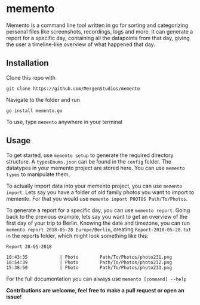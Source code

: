 # memento

Memento is a command line tool written in go for sorting and categorizing personal files like screenshots, recordings, logs and more. It can generate a report for a specific day, containing all the datapoints from that day, giving the user a timeline-like overview  of what happened that day. 

## Installation

Clone this repo with

```
git clone https://github.com/MergenStudios/memento
```

Navigate to the folder and run

```
go install memento.go
```

To use, type `memento` anywhere in your terminal

## Usage

To get started, use `memento setup` to generate the required directory structure. A `typesEnums.json` can be found in the `config` folder. The datatypes in your memento project are stored here. You can use `memento types` to manipulate them. 

To actually import data into your memento project, you can use `memento import`. Lets say you have a folder of old family photos you want to import to memento. For that you would use `memento import PHOTOS Path/To/Photos`.

To generate a report for a specific day, you can use `memento report`. Going back to the previous example, lets say you want to get an overview of the first day of your trip to Berlin. Knowing the date and timezone, you can run `memento report 2018-05-28 Europe/Berlin`, creating `Report-2018-05-28.txt` in the reports folder, which might look something like this:

```
Report 28-05-2018

10:43:35            | Photo        Path/To/Photos/photo231.png
10:54:39            | Photo        Path/To/Photos/photo232.png
15:38:50            | Photo        Path/To/Photos/photo233.png
```

For the full documentation you can always use `memento [command] --help`



**Contributions are welcome, feel free to make a pull request or open an issue!**

